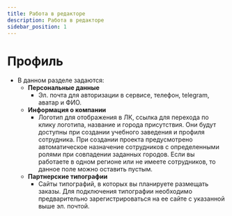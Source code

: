 ```yaml
---
title: Работа в редакторе
description: Работа в редакторе
sidebar_position: 1
---
```


# Профиль
* В данном разделе задаются:
    + __Персональные данные__
        * Эл. почта для авторизации в сервисе, телефон, telegram, аватар и ФИО.
    + __Информация о компании__
        * Логотип для отображения в ЛК, ссылка для перехода по клику логотипа, название и города присутствия. Они будут доступны при создании учебного заведения и профиля сотрудника. При создании проекта предусмотрено автоматическое назначение сотрудников с определенными ролями при совпадении заданных городов. Если вы работаете в одном регионе или не имеете сотрудников, то данное поле можно оставить пустым.
    + __Партнерские типографии__
        * Сайты типографий, в которых вы планируете размещать заказы. Для подключения типографии необходимо предварительно зарегистрироваться на ее сайте с указанной выше эл. почтой.